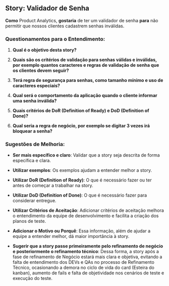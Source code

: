 ## Story: Validador de Senha

**Como** Product Analytics, **gostaria** de ter um validador de senha **para** não permitir que nossos clientes cadastrem senhas inválidas.

### Questionamentos para o Entendimento:
1. **Qual é o objetivo desta story?**

2. **Quais são os critérios de validação para senhas válidas e inválidas, por exemplo quantos caracteres e regras de validação de senha que os clientes devem seguir?**

3. **Terá regra de segurança para senhas, como tamanho mínimo e uso de caracteres especiais?**

4. **Qual será o comportamento da aplicação quando o cliente informar uma senha inválida?**

5. **Quais critérios de DoR (Definition of Ready) e DoD (Definition of Done)?**

6. **Qual seria a regra de negócio, por exemplo se digitar 3 vezes irá bloquear a senha?**

### Sugestões de Melhoria:
- **Ser mais específico e claro**: Validar que a story seja descrita de forma específica e clara.

- **Utilizar exemplos**: Os exemplos ajudam a entender melhor a story.

- **Utilizar DoR (Definition of Ready)**: O que é necessário fazer ou ter antes de começar a trabalhar na story.

- **Utilizar DoD (Definition of Done)**: O que é necessário fazer para considerar entregue.

- **Utilizar Critérios de Aceitação**: Adicionar critérios de aceitação melhora o entendimento da equipe de desenvolvimento e facilita a criação dos planos de teste.

- **Adicionar o Motivo ou Porquê**: Essa informação, além de ajudar a equipe a entender melhor, dá maior importância à story.

- **Sugerir que a story passe primeiramente pelo refinamento de negócio e posteriormente o refinamento técnico**: Dessa forma, a story após a fase de refinamento de Negócio estará mais clara e objetiva, evitando a falta de entendimento dos DEVs e QAs no processo de Refinamento Técnico, ocasionando a demora no ciclo de vida do card (Esteira do kanban), aumento de fails e falta de objetividade nos cenários de teste e execução do teste.
